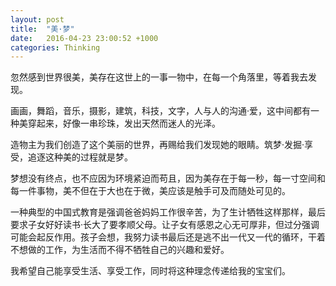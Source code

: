 ```yaml
---
layout: post
title:  "美·梦"
date:   2016-04-23 23:00:52 +1000
categories: Thinking
---
```


忽然感到世界很美，美存在这世上的一事一物中，在每一个角落里，等着我去发现。

画画，舞蹈，音乐，摄影，建筑，科技，文字，人与人的沟通·爱，这中间都有一种美穿起来，好像一串珍珠，发出天然而迷人的光泽。

造物主为我们创造了这个美丽的世界，再赐给我们发现她的眼睛。筑梦·发掘·享受，追逐这种美的过程就是梦。

梦想没有终点，也不应因为环境紧迫而苟且，因为美存在于每一秒，每一寸空间和每一件事物，美不但在于大也在于微，美应该是触手可及而随处可见的。

一种典型的中国式教育是强调爸爸妈妈工作很辛苦，为了生计牺牲这样那样，最后要求子女好好读书·长大了要孝顺父母。让子女有感恩之心无可厚非，但过分强调可能会起反作用。孩子会想，我努力读书最后还是逃不出一代又一代的循环，干着不想做的工作，为生活而不得不牺牲自己的兴趣和爱好。

我希望自己能享受生活、享受工作，同时将这种理念传递给我的宝宝们。